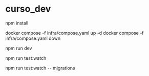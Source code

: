 # curso_dev

npm install

docker compose -f infra/compose.yaml up -d
docker compose -f infra/compose.yaml down

npm run dev

npm run test:watch

npm run test:watch -- migrations